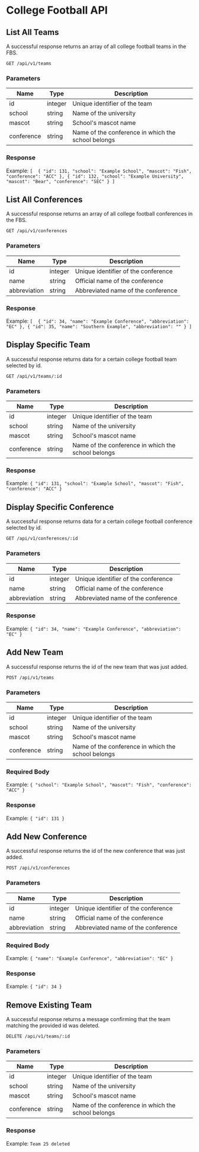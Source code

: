 # College Football API

## List All Teams

A successful response returns an array of all college football teams in the FBS.

```
GET /api/v1/teams
```

### Parameters

| Name | Type | Description |
|------|------|-------------|
|id|integer| Unique identifier of the team|
|school|string| Name of the university|
|mascot|string| School's mascot name|
|conference|string| Name of the conference in which the school belongs|

### Response

Example: ```[ 
              { "id": 131, "school": "Example School", "mascot": "Fish", "conference": "ACC" },
              { "id": 132, "school": "Example University", "mascot": "Bear", "conference": "SEC" }
              ]```

## List All Conferences

A successful response returns an array of all college football conferences in the FBS.

```
GET /api/v1/conferences
```

### Parameters

| Name | Type | Description |
|------|------|-------------|
|id|integer| Unique identifier of the conference|
|name|string| Official name of the conference|
|abbreviation|string| Abbreviated name of the conference|

### Response

Example: ```[ 
              { "id": 34, "name": "Example Conference", "abbreviation": "EC" },
              { "id": 35, "name": "Southern Example", "abbreviation": "" }
              ]```

## Display Specific Team

A successful response returns data for a certain college football team selected by id.

```
GET /api/v1/teams/:id
```

### Parameters

| Name | Type | Description |
|------|------|-------------|
|id|integer| Unique identifier of the team|
|school|string| Name of the university|
|mascot|string| School's mascot name|
|conference|string| Name of the conference in which the school belongs|

### Response

Example: ```{ "id": 131, "school": "Example School", "mascot": "Fish", "conference": "ACC" }```

## Display Specific Conference

A successful response returns data for a certain college football conference selected by id.

```
GET /api/v1/conferences/:id
```

### Parameters

| Name | Type | Description |
|------|------|-------------|
|id|integer| Unique identifier of the conference|
|name|string| Official name of the conference|
|abbreviation|string| Abbreviated name of the conference|

### Response

Example: ```{ "id": 34, "name": "Example Conference", "abbreviation": "EC" }```

## Add New Team

A successful response returns the id of the new team that was just added.

```
POST /api/v1/teams
```

### Parameters

| Name | Type | Description |
|------|------|-------------|
|id|integer| Unique identifier of the team|
|school|string| Name of the university|
|mascot|string| School's mascot name|
|conference|string| Name of the conference in which the school belongs|

### Required Body

Example: ```{ "school": "Example School", "mascot": "Fish", "conference": "ACC" }```

### Response

Example: ```{ "id": 131 }```

## Add New Conference

A successful response returns the id of the new conference that was just added.

```
POST /api/v1/conferences
```

### Parameters

| Name | Type | Description |
|------|------|-------------|
|id|integer| Unique identifier of the conference|
|name|string| Official name of the conference|
|abbreviation|string| Abbreviated name of the conference|

### Required Body

Example: ```{ "name": "Example Conference", "abbreviation": "EC" }```

### Response

Example: ```{ "id": 34 }```

## Remove Existing Team

A successful response returns a message confirming that the team matching the provided id was deleted.

```
DELETE /api/v1/teams/:id
```

### Parameters

| Name | Type | Description |
|------|------|-------------|
|id|integer| Unique identifier of the team|
|school|string| Name of the university|
|mascot|string| School's mascot name|
|conference|string| Name of the conference in which the school belongs|

### Response

Example: ```Team 25 deleted```
